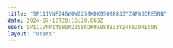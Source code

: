 ```yaml
---
title: "SP111VNPZ4SW0W2258KDK95088833YZ4F63DRE5NN"
date: 2024-07-18T20:16:20.063Z
user: SP111VNPZ4SW0W2258KDK95088833YZ4F63DRE5NN
layout: "users"
---
```

    